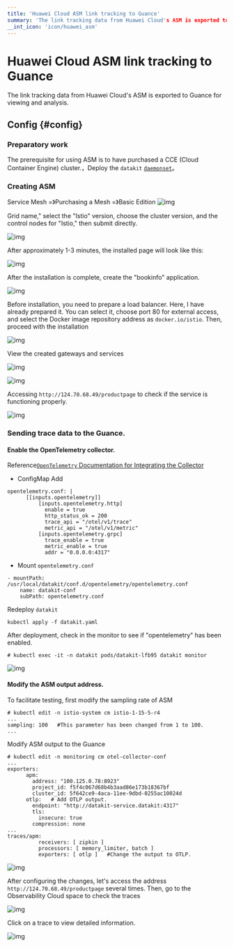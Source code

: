 ```yaml
---
title: 'Huawei Cloud ASM link tracking to Guance'
summary: 'The link tracking data from Huawei Cloud's ASM is exported to Guance for viewing and analysis.'
__int_icon: 'icon/huawei_asm'
---
```


<!-- markdownlint-disable MD025 -->
# Huawei Cloud ASM link tracking to Guance
<!-- markdownlint-enable -->

The link tracking data from Huawei Cloud's ASM is exported to Guance for viewing and analysis.

## Config {#config}

### Preparatory work
The prerequisite for using ASM is to have purchased a CCE (Cloud Container Engine) cluster.，Deploy the  `datakit`  [`daemonset`](https://docs.guance.com/datakit/datakit-daemonset-deploy/)。


### Creating ASM
Service Mesh =》Purchasing a Mesh =》Basic Edition
![img](../zh/img/huawei_asm/huawei_asm.png)

Grid name," select the "Istio" version, choose the cluster version, and the control nodes for "Istio," then submit directly.

![img](../zh/img/huawei_asm/huawei_asm01.png)

After approximately 1-3 minutes, the installed page will look like this:

![img](../zh/img/huawei_asm/huawei_asm02.png)

After the installation is complete, create the "bookinfo" application.

![img](../zh/img/huawei_asm/huawei_asm03.png)

Before installation, you need to prepare a load balancer. Here, I have already prepared it. You can select it, choose port 80 for external access, and select the Docker image repository address as `docker.io/istio`. Then, proceed with the installation

![img](../zh/img/huawei_asm/huawei_asm04.png)

View the created gateways and services

![img](../zh/img/huawei_asm/huawei_asm05.png)

![img](../zh/img/huawei_asm/huawei_asm06.png)

Accessing `http://124.70.68.49/productpage` to check if the service is functioning properly.

![img](../zh/img/huawei_asm/huawei_asm07.png)

### Sending trace data to the Guance.

#### Enable the OpenTelemetry collector.

Reference[`OpenTelemetry` Documentation for Integrating the Collector](https://docs.guance.com/datakit/opentelemetry/)

- ConfigMap Add

```shell
opentelemetry.conf: |
      [[inputs.opentelemetry]]
          [inputs.opentelemetry.http]
            enable = true
            http_status_ok = 200
            trace_api = "/otel/v1/trace"
            metric_api = "/otel/v1/metric"
          [inputs.opentelemetry.grpc]
            trace_enable = true
            metric_enable = true
            addr = "0.0.0.0:4317"
```

- Mount `opentelemetry.conf`

```shell
- mountPath: /usr/local/datakit/conf.d/opentelemetry/opentelemetry.conf
    name: datakit-conf
    subPath: opentelemetry.conf
```

Redeploy `datakit`

```shell
kubectl apply -f datakit.yaml
```

After deployment, check in the monitor to see if "opentelemetry" has been enabled.

```shell
# kubectl exec -it -n datakit pods/datakit-lfb95 datakit monitor
```

![img](../zh/img/huawei_asm/huawei_asm08.png)

#### Modify the ASM output address.

To facilitate testing, first modify the sampling rate of ASM

```shell
# kubectl edit -n istio-system cm istio-1-15-5-r4
...
sampling: 100   #This parameter has been changed from 1 to 100.
...
```

Modify ASM output to the Guance

```shell
# kubectl edit -n monitoring cm otel-collector-conf
...
exporters:
      apm:
        address: "100.125.0.78:8923"
        project_id: f5f4c067d68b4b3aad86e173b18367bf
        cluster_id: 5f642ce9-4aca-11ee-9dbd-0255ac10024d
      otlp:   # Add OTLP output.
        endpoint: "http://datakit-service.datakit:4317"
        tls:
          insecure: true
        compression: none 
...
traces/apm:
          receivers: [ zipkin ]
          processors: [ memory_limiter, batch ]
          exporters: [ otlp ]   #Change the output to OTLP.
```

![img](../zh/img/huawei_asm/huawei_asm09.png)

After configuring the changes, let's access the address `http://124.70.68.49/productpage` several times. Then, go to the Observability Cloud space to check the traces

![img](../zh/img/huawei_asm/huawei_asm10.png)

Click on a trace to view detailed information.

![img](../zh/img/huawei_asm/huawei_asm11.png)
